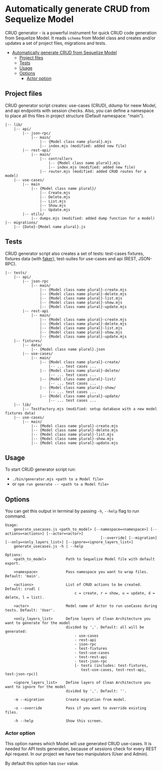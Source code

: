 # Automatically generate CRUD from Sequelize Model

CRUD generator - is a powerful instrument for quick CRUD code generation from Sequelize Model. It reads `schema` from Model class and creates and/or updates a set of project files, migrations and tests.

- [Automatically generate CRUD from Sequelize Model](#automatically-generate-crud-from-sequelize-model)
  - [Project files](#project-files)
  - [Tests](#tests)
  - [Usage](#usage)
  - [Options](#options)
    - [Actor option](#actor-option)

## Project files

CRUD generator script creates: use-cases (CRUD), ddump for neew Model, and api endpoints with session checks. Also, you can define a namespace to place all this files in project structure (Default namespace: "main").

```
|-- lib/
    |-- api/
        |-- json-rpc/
            |-- main/
                |-- {Model class name plural}.mjs
                |-- index.mjs (modified: added new file)
        |-- rest-api/
            |-- main/
                |-- controllers
                    |-- {Model class name plural}.mjs
                    |-- index.mjs (modified: added new file)
                |-- router.mjs (modified: added CRUD routes for a model)
    |-- use-cases/
        |-- main
            |-- {Model class name plural}/
                |-- Create.mjs
                |-- Delete.mjs
                |-- List.mjs
                |-- Show.mjs
                |-- Update.mjs
        |-- utils/
            |-- dumps.mjs (modified: added dump function for a model)
|-- migrations/
    |-- {Date}-{Model name plural}.js
```

## Tests

CRUD generator script also creates a set of tests: test-cases fixtures, fixtures data (with [faker](https://github.com/marak/Faker.js/)), test-suites for use-cases and api (REST, JSON-RPC).

```
|-- tests/
    |-- api/
        |-- json-rpc
            |-- main/
                |-- {Model class name plural}-create.mjs
                |-- {Model class name plural}-delete.mjs
                |-- {Model class name plural}-list.mjs
                |-- {Model class name plural}-show.mjs
                |-- {Model class name plural}-update.mjs
        |-- rest-api
            |-- main/
                |-- {Model class name plural}-create.mjs
                |-- {Model class name plural}-delete.mjs
                |-- {Model class name plural}-list.mjs
                |-- {Model class name plural}-show.mjs
                |-- {Model class name plural}-update.mjs
    |-- fixtures/
        |-- data/
            |-- {Model class name plural}.json
        |-- use-cases/
            |-- main/
                |-- {Model class name plural}-create/
                    |-- ... test cases ...
                |-- {Model class name plural}-delete/
                    |-- ... test cases ...
                |-- {Model class name plural}-list/
                    |-- ... test cases ...
                |-- {Model class name plural}-show/
                    |-- ... test cases ...
                |-- {Model class name plural}-update/
                    |-- ... test cases ...
    |-- lib/
        |-- TestFactory.mjs (modified: setup database with a new model fixtures data)
    |-- use-cases/
        |-- main/
            |-- {Model class name plural}-create.mjs
            |-- {Model class name plural}-delete.mjs
            |-- {Model class name plural}-list.mjs
            |-- {Model class name plural}-show.mjs
            |-- {Model class name plural}-update.mjs
```

## Usage

To start CRUD generator script run:

* `./bin/generator.mjs <path to a Model file>`
* or `npm run generate -- <path to a Model file>`

## Options

You can get this output in terminal by passing `-h`, `--help` flag to run command.

```
Usage:
    generate_usecases.js <path_to_model> [--namespace=<namespace>] [--actions=<actions>] [--actor=<actor>]
                                            [--override] [--migration] [--only=<only_layers_list>] [--ignore=<ignore_layers_list>]
    generate_usecases.js -h | --help

Options:
    <path_to_model>         Path to Sequelize Model file with default export.

    <namespace>             Pass namespace you want to wrap files. Default: 'main'.

    <actions>               List of CRUD actions to be created. Default: crudl (
                                c = create, r = show, u = update, d = delete, l = list).

    <actor>                 Model name of Actor to run useCases during tests. Default: 'User'.

    <only_layers_list>      Define layers of Clean Architecture you want to generate for the model
                            divided by ','. Default: all will be generated:
                                - use-cases
                                - rest-api
                                - json-rpc
                                - test-fixtures
                                - test-use-cases
                                - test-rest-api
                                - test-json-rpc
                                [- tests (includes: test-fixtures,
                                   test-use-cases, test-rest-api, test-json-rpc)]

    <ignore_layers_list>    Define layers of Clean Architecture you want to ignore for the model
                            divided by ','. Default: ''.

    -m --migration          Create migration from model.

    -o --override           Pass if you want to override existing files.

    -h --help               Show this screen.
```

### Actor option

This option names which Model will use generated CRUD use-cases. It is needed for API tests generation, because of sessions check for every REST Api request. In our project we have two manipulators (User and Admin).

By default this option has `User` value.